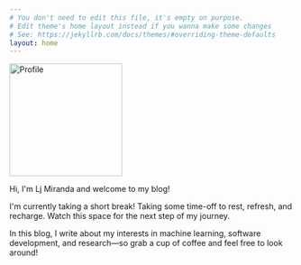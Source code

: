 ```yaml
---
# You don't need to edit this file, it's empty on purpose.
# Edit theme's home layout instead if you wanna make some changes
# See: https://jekyllrb.com/docs/themes/#overriding-theme-defaults
layout: home
---
```


<div class="divider">
    <div class="left">
        <img id="profilepic" width="200" height="200" src="assets/profile.JPG" alt="Profile">
    </div>
    <div class="right">
        <p>Hi, I'm Lj Miranda and welcome to my blog!</p>
        <p>
            I'm currently taking a short break! Taking some time-off to rest,
            refresh, and recharge. Watch this space for the next step of my
            journey.
        </p>
        <p>
            In this blog, I write about my interests in machine learning,
            software development, and research—so grab a cup of coffee and feel
            free to look around!
        </p>
    </div>
</div>
